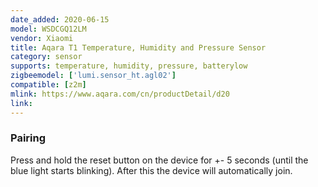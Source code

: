 ```yaml
---
date_added: 2020-06-15
model: WSDCGQ12LM
vendor: Xiaomi
title: Aqara T1 Temperature, Humidity and Pressure Sensor
category: sensor
supports: temperature, humidity, pressure, batterylow
zigbeemodel: ['lumi.sensor_ht.agl02']
compatible: [z2m]
mlink: https://www.aqara.com/cn/productDetail/d20
link: 
---
```

### Pairing
Press and hold the reset button on the device for +- 5 seconds (until the blue light starts blinking).
After this the device will automatically join.